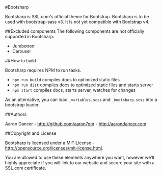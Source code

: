 #Bootsharp

Bootsharp is SSL.com's official theme for Bootstrap. Bootsharp is to be used with bootstrap-sass v3. It is not yet compatible with Bootstrap v4.

##Excluded components
The following components are not officially supported in Bootsharp:
 - Jumbotron
 - Carousel

##How to build

Bootsharp requires NPM to run tasks.

 - `npm run build` compiles docs to optimized static files
 - `npm run dist` compiles docs to optimized static files and starts server
 - `npm start` compiles docs, starts server, watches for changes

 As an alternative, you can load `_variables.scss` and `_bootsharp.scss` into a bootstrap loader.

 ##Authors

 Aaron Dancer - http://github.com/aaron7pm - http://aarondancer.com

##Copyright and License

Bootsharp is licensed under a MIT License - http://opensource.org/licenses/mit-license.html.

You are allowed to use these elements anywhere you want, however we’ll highly appreciate if you will link to our website and secure your site with a SSL.com certificate.
